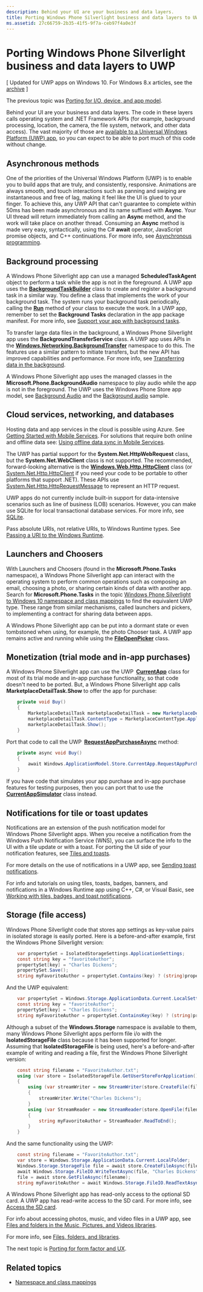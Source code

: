 ```yaml
---
description: Behind your UI are your business and data layers.
title: Porting Windows Phone Silverlight business and data layers to UWP
ms.assetid: 27c66759-2b35-41f5-9f7a-ceb97f4a0e3f
---
```


#  Porting Windows Phone Silverlight business and data layers to UWP

\[ Updated for UWP apps on Windows 10. For Windows 8.x articles, see the [archive](http://go.microsoft.com/fwlink/p/?linkid=619132) \]

The previous topic was [Porting for I/O, device, and app model](wpsl-to-uwp-input-and-sensors.md).

Behind your UI are your business and data layers. The code in these layers calls operating system and .NET Framework APIs (for example, background processing, location, the camera, the file system, network, and other data access). The vast majority of those are [available to a Universal Windows Platform (UWP) app](https://msdn.microsoft.com/library/windows/apps/br211369), so you can expect to be able to port much of this code without change.

## Asynchronous methods

One of the priorities of the Universal Windows Platform (UWP) is to enable you to build apps that are truly, and consistently, responsive. Animations are always smooth, and touch interactions such as panning and swiping are instantaneous and free of lag, making it feel like the UI is glued to your finger. To achieve this, any UWP API that can't guarantee to complete within 50ms has been made asynchronous and its name suffixed with **Async**. Your UI thread will return immediately from calling an **Async** method, and the work will take place on another thread. Consuming an **Async** method is made very easy, syntactically, using the C\# **await** operator, JavaScript promise objects, and C++ continuations. For more info, see [Asynchronous programming](https://msdn.microsoft.com/library/windows/apps/mt187335).

## Background processing

A Windows Phone Silverlight app can use a managed **ScheduledTaskAgent** object to perform a task while the app is not in the foreground. A UWP app uses the [**BackgroundTaskBuilder**](https://msdn.microsoft.com/library/windows/apps/br224768) class to create and register a background task in a similar way. You define a class that implements the work of your background task. The system runs your background task periodically, calling the [**Run**](https://msdn.microsoft.com/library/windows/apps/br224811) method of your class to execute the work. In a UWP app, remember to set the **Background Tasks** declaration in the app package manifest. For more info, see [Support your app with background tasks](https://msdn.microsoft.com/library/windows/apps/mt299103).

To transfer large data files in the background, a Windows Phone Silverlight app uses the **BackgroundTransferService** class. A UWP app uses APIs in the [**Windows.Networking.BackgroundTransfer**](https://msdn.microsoft.com/library/windows/apps/br207242) namespace to do this. The features use a similar pattern to initiate transfers, but the new API has improved capabilities and performance. For more info, see [Transferring data in the background](https://msdn.microsoft.com/library/windows/apps/xaml/hh452975).

A Windows Phone Silverlight app uses the managed classes in the **Microsoft.Phone.BackgroundAudio** namespace to play audio while the app is not in the foreground. The UWP uses the Windows Phone Store app model, see [Background Audio](https://msdn.microsoft.com/library/windows/apps/mt282140) and the [Background audio](http://go.microsoft.com/fwlink/p/?linkid=619997) sample.

## Cloud services, networking, and databases

Hosting data and app services in the cloud is possible using Azure. See [Getting Started with Mobile Services](http://go.microsoft.com/fwlink/p/?LinkID=403138). For solutions that require both online and offline data see: [Using offline data sync in Mobile Services](http://azure.microsoft.com/documentation/articles/mobile-services-windows-store-dotnet-get-started-offline-data/).

The UWP has partial support for the **System.Net.HttpWebRequest** class, but the **System.Net.WebClient** class is not supported. The recommended, forward-looking alternative is the [**Windows.Web.Http.HttpClient**](https://msdn.microsoft.com/library/windows/apps/dn298639) class (or [System.Net.Http.HttpClient](https://msdn.microsoft.com/library/system.net.http.httpclient(v=vs.118).aspx) if you need your code to be portable to other platforms that support .NET). These APIs use [System.Net.Http.HttpRequestMessage](https://msdn.microsoft.com/library/system.net.http.httprequestmessage.aspx) to represent an HTTP request.

UWP apps do not currently include built-in support for data-intensive scenarios such as line of business (LOB) scenarios. However, you can make use SQLite for local transactional database services. For more info, see [SQLite](https://visualstudiogallery.msdn.microsoft.com/4913e7d5-96c9-4dde-a1a1-69820d615936).

Pass absolute URIs, not relative URIs, to Windows Runtime types. See [Passing a URI to the Windows Runtime](https://msdn.microsoft.com/library/hh763341.aspx).

## Launchers and Choosers

With Launchers and Choosers (found in the **Microsoft.Phone.Tasks** namespace), a Windows Phone Silverlight app can interact with the operating system to perform common operations such as composing an email, choosing a photo, or sharing certain kinds of data with another app. Search for **Microsoft.Phone.Tasks** in the topic [Windows Phone Silverlight to Windows 10 namespace and class mappings](wpsl-to-uwp-namespace-and-class-mappings.md) to find the equivalent UWP type. These range from similar mechanisms, called launchers and pickers, to implementing a contract for sharing data between apps.

A Windows Phone Silverlight app can be put into a dormant state or even tombstoned when using, for example, the photo Chooser task. A UWP app remains active and running while using the [**FileOpenPicker**](https://msdn.microsoft.com/library/windows/apps/br207847) class.

## Monetization (trial mode and in-app purchases)

A Windows Phone Silverlight app can use the UWP [**CurrentApp**](https://msdn.microsoft.com/library/windows/apps/hh779765) class for most of its trial mode and in-app purchase functionality, so that code doesn't need to be ported. But, a Windows Phone Silverlight app calls **MarketplaceDetailTask.Show** to offer the app for purchase:

```csharp
    private void Buy()
    {
        MarketplaceDetailTask marketplaceDetailTask = new MarketplaceDetailTask();
        marketplaceDetailTask.ContentType = MarketplaceContentType.Applications;
        marketplaceDetailTask.Show();
    }
```

Port that code to call the UWP [**RequestAppPurchaseAsync**](https://msdn.microsoft.com/library/windows/apps/hh967813) method:

```csharp
    private async void Buy()
    {
        await Windows.ApplicationModel.Store.CurrentApp.RequestAppPurchaseAsync(false);
    }
```

If you have code that simulates your app purchase and in-app purchase features for testing purposes, then you can port that to use the [**CurrentAppSimulator**](https://msdn.microsoft.com/library/windows/apps/hh779766) class instead.

## Notifications for tile or toast updates

Notifications are an extension of the push notification model for Windows Phone Silverlight apps. When you receive a notification from the Windows Push Notification Service (WNS), you can surface the info to the UI with a tile update or with a toast. For porting the UI side of your notification features, see [Tiles and toasts](w8x-to-uwp-porting-xaml-and-ui.md#tiles-and-toasts).

For more details on the use of notifications in a UWP app, see [Sending toast notifications](https://msdn.microsoft.com/library/windows/apps/xaml/hh868266).

For info and tutorials on using tiles, toasts, badges, banners, and notifications in a Windows Runtime app using C++, C\#, or Visual Basic, see [Working with tiles, badges, and toast notifications](https://msdn.microsoft.com/library/windows/apps/xaml/hh868259).

## Storage (file access)

Windows Phone Silverlight code that stores app settings as key-value pairs in isolated storage is easily ported. Here is a before-and-after example, first the Windows Phone Silverlight version:

```csharp
    var propertySet = IsolatedStorageSettings.ApplicationSettings;
    const string key = "favoriteAuthor";
    propertySet[key] = "Charles Dickens";
    propertySet.Save();
    string myFavoriteAuthor = propertySet.Contains(key) ? (string)propertySet[key] : "<none>";
```

And the UWP equivalent:

```csharp
    var propertySet = Windows.Storage.ApplicationData.Current.LocalSettings.Values;
    const string key = "favoriteAuthor";
    propertySet[key] = "Charles Dickens";
    string myFavoriteAuthor = propertySet.ContainsKey(key) ? (string)propertySet[key] : "<none>";
```

Although a subset of the **Windows.Storage** namespace is available to them, many Windows Phone Silverlight apps perform file i/o with the **IsolatedStorageFile** class because it has been supported for longer. Assuming that **IsolatedStorageFile** is being used, here's a before-and-after example of writing and reading a file, first the Windows Phone Silverlight version:

```csharp
    const string filename = "FavoriteAuthor.txt";
    using (var store = IsolatedStorageFile.GetUserStoreForApplication())
    {
        using (var streamWriter = new StreamWriter(store.CreateFile(filename)))
        {
            streamWriter.Write("Charles Dickens");
        }
        using (var StreamReader = new StreamReader(store.OpenFile(filename, FileMode.Open, FileAccess.Read)))
        {
            string myFavoriteAuthor = StreamReader.ReadToEnd();
        }
    }
```

And the same functionality using the UWP:

```csharp
    const string filename = "FavoriteAuthor.txt";
    var store = Windows.Storage.ApplicationData.Current.LocalFolder;
    Windows.Storage.StorageFile file = await store.CreateFileAsync(filename, Windows.Storage.CreationCollisionOption.ReplaceExisting);
    await Windows.Storage.FileIO.WriteTextAsync(file, "Charles Dickens");
    file = await store.GetFileAsync(filename);
    string myFavoriteAuthor = await Windows.Storage.FileIO.ReadTextAsync(file);
```

A Windows Phone Silverlight app has read-only access to the optional SD card. A UWP app has read-write access to the SD card. For more info, see [Access the SD card](https://msdn.microsoft.com/library/windows/apps/mt188699).

For info about accessing photos, music, and video files in a UWP app, see [Files and folders in the Music, Pictures, and Videos libraries](https://msdn.microsoft.com/library/windows/apps/mt188703).

For more info, see [Files, folders, and libraries](https://msdn.microsoft.com/library/windows/apps/mt185399).

The next topic is [Porting for form factor and UX](wpsl-to-uwp-form-factors-and-ux.md).

## Related topics

* [Namespace and class mappings](wpsl-to-uwp-namespace-and-class-mappings.md)
 

